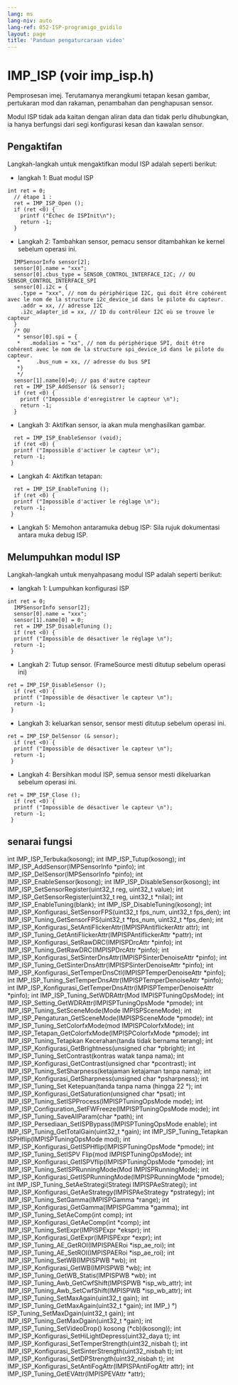 ```yaml
---
lang: ms
lang-niv: auto
lang-ref: 052-ISP-programigo_gvidilo
layout: page
title: 'Panduan pengaturcaraan video'
---
```


# IMP_ISP (voir imp_isp.h)
Pemprosesan imej. Terutamanya merangkumi tetapan kesan gambar, pertukaran mod dan rakaman, penambahan dan penghapusan sensor.

Modul ISP tidak ada kaitan dengan aliran data dan tidak perlu dihubungkan, ia hanya berfungsi dari segi konfigurasi kesan dan kawalan sensor.

## Pengaktifan

Langkah-langkah untuk mengaktifkan modul ISP adalah seperti berikut:
* langkah 1: Buat modul ISP

```
int ret = 0;
  // étape 1 : 
  ret = IMP_ISP_Open (); 
  if (ret <0) {
    printf ("Échec de ISPInit\n");
    return -1;
  }
```
* Langkah 2: Tambahkan sensor, pemacu sensor ditambahkan ke kernel sebelum operasi ini.



```
  IMPSensorInfo sensor[2];
  sensor[0].name = "xxx";
  sensor[0].cbus_type = SENSOR_CONTROL_INTERFACE_I2C; // OU SENSOR_CONTROL_INTERFACE_SPI
  sensor[0].i2c = {
    .type = "xxx", // nom du périphérique I2C, qui doit être cohérent avec le nom de la structure i2c_device_id dans le pilote du capteur.
    .addr = xx, // adresse I2C
    .i2c_adapter_id = xx, // ID du contrôleur I2C où se trouve le capteur
  }
  /* OU
   * sensor[0].spi = {
   *   .modalias = "xx", // nom du périphérique SPI, doit être cohérent avec le nom de la structure spi_device_id dans le pilote du capteur.
   *     .bus_num = xx, // adresse du bus SPI
   *}
   */
  sensor[1].name[0]=0; // pas d'autre capteur
  ret = IMP_ISP_AddSensor (& sensor); 
  if (ret <0) {
    printf ("Impossible d'enregistrer le capteur \n");
    return -1;
  }
```
* Langkah 3: Aktifkan sensor, ia akan mula menghasilkan gambar.



```
  ret = IMP_ISP_EnableSensor (void);
  if (ret <0) {
  printf ("Impossible d'activer le capteur \n");
  return -1;
 }
```
* Langkah 4: Aktifkan tetapan:



```
  ret = IMP_ISP_EnableTuning (); 
  if (ret <0) {
  printf ("Impossible d'activer le réglage \n");
  return -1;
 }
```
* Langkah 5: Memohon antaramuka debug ISP: Sila rujuk dokumentasi antara muka debug ISP.




## Melumpuhkan modul ISP

Langkah-langkah untuk menyahpasang modul ISP adalah seperti berikut:
* langkah 1: Lumpuhkan konfigurasi ISP

```
int ret = 0;
  IMPSensorInfo sensor[2];
  sensor[0].name = "xxx";
  sensor[1].name[0] = 0;
  ret = IMP_ISP_DisableTuning ();
  if (ret <0) {
  printf ("Impossible de désactiver le réglage \n");
  return -1;
 }
```
* Langkah 2: Tutup sensor. (FrameSource mesti ditutup sebelum operasi ini)



```
ret = IMP_ISP_DisableSensor (); 
  if (ret <0) {
  printf ("Impossible de désactiver le capteur \n");
  return -1;
 }
```

* Langkah 3: keluarkan sensor, sensor mesti ditutup sebelum operasi ini.



```
ret = IMP_ISP_DelSensor (& sensor); 
  if (ret <0) {
  printf ("Impossible de désactiver le capteur \n");
  return -1;
 }
```
* Langkah 4: Bersihkan modul ISP, semua sensor mesti dikeluarkan sebelum operasi ini.



```
ret = IMP_ISP_Close ();
  if (ret <0) {
  printf ("Impossible de désactiver le capteur \n");
  return -1;
 }
```



## senarai fungsi

int IMP_ISP_Terbuka(kosong);
int IMP_ISP_Tutup(kosong);
int IMP_ISP_AddSensor(IMPSensorInfo *pinfo);
int IMP_ISP_DelSensor(IMPSensorInfo *pinfo);
int IMP_ISP_EnableSensor(kosong);
int IMP_ISP_DisableSensor(kosong);
int IMP_ISP_SetSensorRegister(uint32_t reg, uint32_t value);
int IMP_ISP_GetSensorRegister(uint32_t reg, uint32_t *nilai);
int IMP_ISP_EnableTuning(blank);
int IMP_ISP_DisableTuning(kosong);
int IMP_ISP_Konfigurasi_SetSensorFPS(uint32_t fps_num, uint32_t fps_den);
int IMP_ISP_Tuning_GetSensorFPS(uint32_t *fps_num, uint32_t *fps_den);
int IMP_ISP_Konfigurasi_SetAntiFlickerAttr(IMPISPAntiflickerAttr attr);
int IMP_ISP_Tuning_GetAntiFlickerAttr(IMPISPAntiflickerAttr *pattr);
int IMP_ISP_Konfigurasi_SetRawDRC(IMPISPDrcAttr *pinfo);
int IMP_ISP_Tuning_GetRawDRC(IMPISPDrcAttr *pinfo);
int IMP_ISP_Konfigurasi_SetSinterDnsAttr(IMPISPSinterDenoiseAttr *pinfo);
int IMP_ISP_Tuning_GetSinterDnsAttr(IMPISPSinterDenoiseAttr *pinfo);
int IMP_ISP_Konfigurasi_SetTemperDnsCtl(IMPISPTemperDenoiseAttr *pinfo);
int IMP_ISP_Tuning_SetTemperDnsAttr(IMPISPTemperDenoiseAttr *pinfo);
int IMP_ISP_Konfigurasi_GetTemperDnsAttr(IMPISPTemperDenoiseAttr *pinfo);
int IMP_ISP_Tuning_SetWDRAttr(Mod IMPISPTuningOpsMode);
int IMP_ISP_Setting_GetWDRAttr(IMPISPTuningOpsMode *pmode);
int IMP_ISP_Tuning_SetSceneMode(Mode IMPISPSceneMode);
int IMP_ISP_Pengaturan_GetSceneMode(IMPISPSceneMode *pmode);
int IMP_ISP_Tuning_SetColorfxMode(mod IMPISPColorfxMode);
int IMP_ISP_Tetapan_GetColorfxMode(IMPISPColorfxMode *pmode);
int IMP_ISP_Tuning_Tetapkan Kecerahan(tanda tidak bernama terang);
int IMP_ISP_Konfigurasi_GetBrightness(unsigned char *pbright);
int IMP_ISP_Tuning_SetContrast(kontras watak tanpa nama);
int IMP_ISP_Konfigurasi_GetContrast(unsigned char *pcontrast);
int IMP_ISP_Tuning_SetSharpness(ketajaman ketajaman tanpa nama);
int IMP_ISP_Konfigurasi_GetSharpness(unsigned char *psharpness);
int IMP_ISP_Tuning_Set Ketepuan(tanda tanpa nama (hingga 22 °);
int IMP_ISP_Konfigurasi_GetSaturation(unsigned char *psat);
int IMP_ISP_Tuning_SetISPProcess(IMPISPTuningOpsMode mode);
int IMP_ISP_Configuration_SetFWFreeze(IMPISPTuningOpsMode mode);
int IMP_ISP_Tuning_SaveAllParam(char *path);
int IMP_ISP_Persediaan_SetISPBypass(IMPISPTuningOpsMode enable);
int IMP_ISP_Tuning_GetTotalGain(uint32_t *gain);
int IMP_ISP_Tuning_Tetapkan ISPHflip(IMPISPTuningOpsMode mod);
int IMP_ISP_Konfigurasi_GetISPHflip(IMPISPTuningOpsMode *pmode);
int IMP_ISP_Tuning_SetISPV Flip(mod IMPISPTuningOpsMode);
int IMP_ISP_Konfigurasi_GetISPVflip(IMPISPTuningOpsMode *pmode);
int IMP_ISP_Tuning_SetISPRunningMode(Mod IMPISPRunningMode);
int IMP_ISP_Konfigurasi_GetISPRunningMode(IMPISPRunningMode *pmode);
int IMP_ISP_Tuning_SetAeStrategi(Strategi IMPISPAeStrategi);
int IMP_ISP_Konfigurasi_GetAeStrategy(IMPISPAeStrategy *pstrategy);
int IMP_ISP_Tuning_SetGamma(IMPISPGamma *range);
int IMP_ISP_Konfigurasi_GetGamma(IMPISPGamma *gamma);
int IMP_ISP_Tuning_SetAeComp(int comp);
int IMP_ISP_Konfigurasi_GetAeComp(int *comp);
int IMP_ISP_Tuning_SetExpr(IMPISPExpr *ekspr);
int IMP_ISP_Konfigurasi_GetExpr(IMPISPExpr *expr);
int IMP_ISP_Tuning_AE_GetROI(IMPISPAERoi *isp_ae_roi);
int IMP_ISP_Tuning_AE_SetROI(IMPISPAERoi *isp_ae_roi);
int IMP_ISP_Tuning_SetWB(IMPISPWB *wb);
int IMP_ISP_Konfigurasi_GetWB(IMPISPWB *wb);
int IMP_ISP_Tuning_GetWB_Statis(IMPISPWB *wb);
int IMP_ISP_Tuning_Awb_GetCwfShift(IMPISPWB *isp_wb_attr);
int IMP_ISP_Tuning_Awb_SetCwfShift(IMPISPWB *isp_wb_attr);
int IMP_ISP_Tuning_SetMaxAgain(uint32_t gain);
int IMP_ISP_Tuning_GetMaxAgain(uint32_t *gain);
int IMP_) °) ISP_Tuning_SetMaxDgain(uint32_t gain);
int IMP_ISP_Tuning_GetMaxDgain(uint32_t *gain);
int IMP_ISP_Tuning_SetVideoDrop() kosong (*cb)(kosong));
int IMP_ISP_Konfigurasi_SetHiLightDepress(uint32_daya t);
int IMP_ISP_Konfigurasi_SetTemperStrength(uint32_nisbah t);
int IMP_ISP_Konfigurasi_SetSinterStrength(uint32_nisbah t);
int IMP_ISP_Konfigurasi_SetDPStrength(uint32_nisbah t);
int IMP_ISP_Konfigurasi_SetAntiFogAttr(IMPISPAntiFogAttr attr);
int IMP_ISP_Tuning_GetEVAttr(IMPISPEVAttr *attr);


